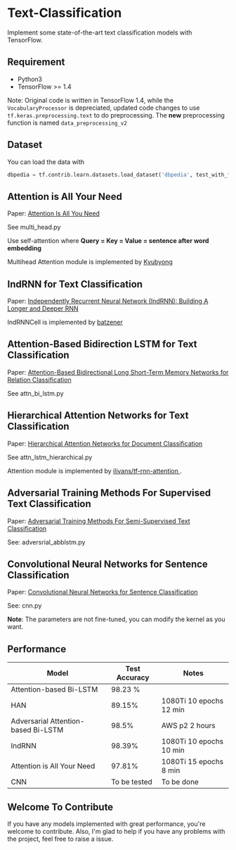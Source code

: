 # Text-Classification
Implement some state-of-the-art text classification models with TensorFlow.

## Requirement

- Python3
- TensorFlow >= 1.4

Note: Original code is written in TensorFlow 1.4, while the `VocabularyProcessor` is depreciated, updated code changes to use `tf.keras.preprocessing.text` to do preprocessing. The **new** preprocessing function is named `data_preprocessing_v2`

## Dataset

You can load the data with

```python
dbpedia = tf.contrib.learn.datasets.load_dataset('dbpedia', test_with_fake_data=FLAGS.test_with_fake_data)
```

## Attention is All Your Need

Paper: [Attention Is All You Need](http://arxiv.org/abs/1605.07725)

See multi_head.py

Use self-attention where **Query = Key = Value = sentence after word embedding**

Multihead Attention module is implemented by [Kyubyong](https://github.com/Kyubyong/transformer)

## IndRNN for Text Classification

Paper: [Independently Recurrent Neural Network (IndRNN): Building A Longer and Deeper RNN](https://arxiv.org/abs/1803.04831)

IndRNNCell is implemented by [batzener](https://github.com/batzner/indrnn)

## Attention-Based Bidirection LSTM for Text Classification

Paper: [Attention-Based Bidirectional Long Short-Term Memory Networks for Relation Classification](http://www.aclweb.org/anthology/P16-2034)  

See attn_bi_lstm.py

## Hierarchical Attention Networks for Text Classification

Paper: [Hierarchical Attention Networks for Document Classification](http://aclweb.org/anthology/N16-1174)

See attn_lstm_hierarchical.py

Attention module is implemented by [ilivans/tf-rnn-attention ](https://github.com/ilivans/tf-rnn-attention).

## Adversarial Training Methods For Supervised Text Classification

Paper: [Adversarial Training Methods For Semi-Supervised Text Classification](http://arxiv.org/abs/1605.07725)

See: adversrial_abblstm.py


## Convolutional Neural Networks for Sentence Classification

Paper: [Convolutional Neural Networks for Sentence Classification](http://arxiv.org/abs/1408.5882)

See: cnn.py

**Note**: The parameters are not fine-tuned, you can modify the kernel as you want.
## Performance

| Model                               | Test Accuracy | Notes                   |
| ----------------------------------- | ------------- | ----------------------- |
| Attention-based Bi-LSTM             | 98.23 %       |                         |
| HAN                                 | 89.15%        | 1080Ti 10 epochs 12 min |
| Adversarial Attention-based Bi-LSTM | 98.5%         | AWS p2 2 hours          |
| IndRNN                              | 98.39%        | 1080Ti 10 epochs 10 min |
| Attention is All Your Need          | 97.81%        | 1080Ti 15 epochs 8 min  |
| CNN             | To be tested      | To be done  |

## Welcome To Contribute

If you have any models implemented with great performance, you're welcome to contribute. Also, I'm glad to help if you have any problems with the project,  feel free to raise a issue.



